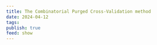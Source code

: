 ```yaml
---
title: The Combinatorial Purged Cross-Validation method
date: 2024-04-12
tags: 
publish: true
feed: show
---
```

